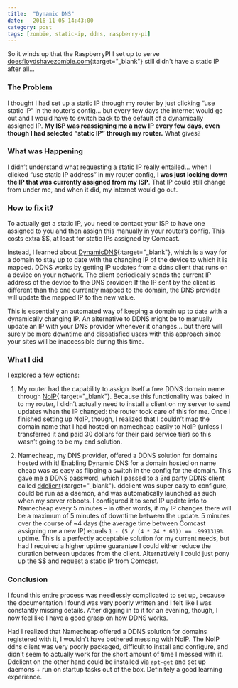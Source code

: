 ```yaml
---
title:  "Dynamic DNS"
date:   2016-11-05 14:43:00
category: post
tags: [zombie, static-ip, ddns, raspberry-pi]
---
```


So it winds up that the RaspberryPI I set up to serve [doesfloydshavezombie.com][zombie]{:target="_blank"} still didn't have a static IP after all…

### The Problem

I thought I had set up a static IP through my router by just clicking “use static IP” in the router’s config... but every few days the internet would go out and I would have to switch back to the default of a dynamically assigned IP. __My ISP was reassigning me a new IP every few days, even though I had selected “static IP” through my router.__ What gives?

### What was Happening

I didn’t understand what requesting a static IP really entailed… when I clicked “use static IP address” in my router config, **I was just locking down the IP that was currently assigned from my ISP**. That IP could still change from under me, and when it did, my internet would go out.

### How to fix it?

To actually get a static IP, you need to contact your ISP to have one assigned to you and then assign this manually in your router’s config. This costs extra $$, at least for static IPs assigned by Comcast.

Instead, I learned about [DynamicDNS][ddns]{:target="_blank"}, which is a way for a domain to stay up to date with the changing IP of the device to which it is mapped. DDNS works by getting IP updates from a ddns client that runs on a device on your network. The client periodically sends the current IP address of the device to the DNS provider: If the IP sent by the client is different than the one currently mapped to the domain, the DNS provider will update the mapped IP to the new value.

This is essentially an automated way of keeping a domain up to date with a dynamically changing IP. An alternative to DDNS might be to manually update an IP with your DNS provider whenever it changes… but there will surely be more downtime and dissatisfied users with this approach since your sites will be inaccessible during this time.

### What I did

I explored a few options:

1. My router had the capability to assign itself a free DDNS domain name through [NoIP][noip]{:target="_blank"}. Because this functionality was baked in to my router, I didn’t actually need to install a client on my server to send updates when the IP changed: the router took care of this for me. Once I finished setting up NoIP, though, I realized that I couldn’t map the domain name that I had hosted on namecheap easily to NoIP (unless I transferred it and paid 30 dollars for their paid service tier) so this wasn’t going to be my end solution.

2. Namecheap, my DNS provider, offered a DDNS solution for domains hosted with it! Enabling Dynamic DNS for a domain hosted on name cheap was as easy as flipping a switch in the config for the domain. This gave me a DDNS password, which I passed to a 3rd party DDNS client called [ddclient][ddclient]{:target="_blank"}. ddclient was super easy to configure, could be run as a daemon, and was automatically launched as such when my server reboots. I configured it to send IP update info to Namecheap every 5 minutes – in other words, if my IP changes there will be a maximum of 5 minutes of downtime between the update. 5 minutes over the course of ~4 days (the average time between Comcast assigning me a new IP) equals `1 - (5 / (4 * 24 * 60)) == .9991319%` uptime. This is a perfectly acceptable solution for my current needs, but had I required a higher uptime guarantee I could either reduce the duration between updates from the client. Alternatively I could just pony up the $$ and request a static IP from Comcast.

### Conclusion

I found this entire process was needlessly complicated to set up, because the documentation I found was very poorly written and I felt like I was constantly missing details. After digging in to it for an evening, though, I now feel like I have a good grasp on how DDNS works.

Had I realized that Namecheap offered a DDNS solution for domains registered with it, I wouldn't have bothered messing with NoIP. The NoIP ddns client was very poorly packaged, difficult to install and configure, and didn’t seem to actually work for the short amount of time I messed with it. Ddclient on the other hand could be installed via `apt-get` and set up daemons + run on startup tasks out of the box. Definitely a good learning experience.

[zombie]: doesfloydshavezombie.com
[ddclient]: https://sourceforge.net/p/ddclient/wiki/Home/
[noip]: http://www.noip.com/remote-access
[ddns]: https://en.wikipedia.org/wiki/Dynamic_DNS
